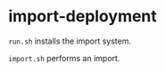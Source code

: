 import-deployment
=================

`run.sh` installs the import system.

`import.sh` performs an import.
